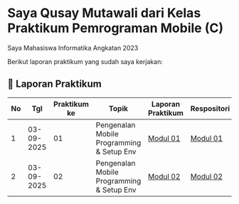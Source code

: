 # Saya Qusay Mutawali dari Kelas Praktikum Pemrograman Mobile (C)

Saya Mahasiswa Informatika Angkatan 2023

Berikut laporan praktikum yang sudah saya kerjakan:

## 📑 Laporan Praktikum

| No | Tgl        | Praktikum ke | Topik                                      | Laporan Praktikum    | Respositori |
|----|------------|--------------|--------------------------------------------|-------------|----------------|
| 1  | 03-09-2025 | 01           | Pengenalan Mobile Programming & Setup Env  | [Modul 01](link_modul_01) | [Modul 01](link_modul_01) |
| 2  | 03-09-2025 | 02           | Pengenalan Mobile Programming & Setup Env  | [Modul 02](link_modul_02) | [Modul 02](link_modul_02) |
